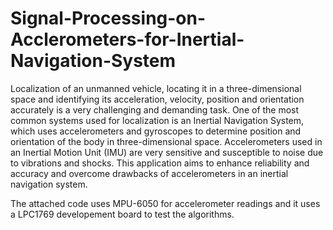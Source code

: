 # Signal-Processing-on-Acclerometers-for-Inertial-Navigation-System

Localization of an unmanned vehicle, locating it in a three-dimensional space and identifying its acceleration, 
velocity, position and orientation accurately is a very challenging and demanding task. One of the most common systems used for
localization is an Inertial Navigation System, which uses accelerometers and gyroscopes to determine position and
orientation of the body in three-dimensional space. Accelerometers used in an Inertial Motion Unit (IMU) are very
sensitive and susceptible to noise due to vibrations and shocks.  This application aims to enhance reliability and
accuracy and overcome drawbacks of accelerometers in an inertial navigation system.

The attached code uses MPU-6050 for accelerometer readings and it uses a LPC1769 developement board to test the algorithms.

